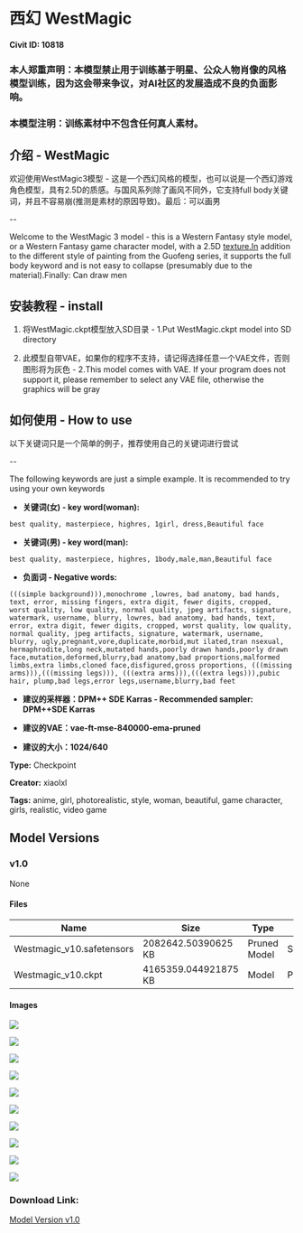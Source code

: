# 西幻 WestMagic

#### Civit ID: 10818

<h3><strong>本人郑重声明：本模型禁止用于训练基于明星、公众人物肖像的风格模型训练，因为这会带来争议，对AI社区的发展造成不良的负面影响。</strong></h3><h3>本模型注明：训练素材中不包含任何真人素材。</h3><h2>介绍 - WestMagic</h2><p>欢迎使用WestMagic3模型 - 这是一个西幻风格的模型，也可以说是一个西幻游戏角色模型，具有2.5D的质感。与国风系列除了画风不同外，它支持full body关键词，并且不容易崩(推测是素材的原因导致)。最后：可以画男</p><p>--</p><p>Welcome to the WestMagic 3 model - this is a Western Fantasy style model, or a Western Fantasy game character model, with a 2.5D <a target="_blank" rel="ugc" href="http://texture.In">texture.In</a> addition to the different style of painting from the Guofeng series, it supports the full body keyword and is not easy to collapse (presumably due to the material).Finally: Can draw men</p><h2>安装教程 - install</h2><ol><li><p>将WestMagic.ckpt模型放入SD目录 - 1.Put WestMagic.ckpt model into SD directory</p></li><li><p>此模型自带VAE，如果你的程序不支持，请记得选择任意一个VAE文件，否则图形将为灰色 - 2.This model comes with VAE. If your program does not support it, please remember to select any VAE file, otherwise the graphics will be gray</p></li></ol><h2>如何使用 - How to use</h2><p>以下关键词只是一个简单的例子，推荐使用自己的关键词进行尝试</p><p>--</p><p>The following keywords are just a simple example. It is recommended to try using your own keywords</p><ul><li><p><strong>关键词(女) - key word(woman):</strong></p></li></ul><pre><code>best quality, masterpiece, highres, 1girl, dress,Beautiful face
</code></pre><ul><li><p><strong>关键词(男) - key word(man):</strong></p></li></ul><pre><code>best quality, masterpiece, highres, 1body,male,man,Beautiful face
</code></pre><ul><li><p><strong>负面词 - Negative words:</strong></p></li></ul><pre><code>(((simple background))),monochrome ,lowres, bad anatomy, bad hands, text, error, missing fingers, extra digit, fewer digits, cropped, worst quality, low quality, normal quality, jpeg artifacts, signature, watermark, username, blurry, lowres, bad anatomy, bad hands, text, error, extra digit, fewer digits, cropped, worst quality, low quality, normal quality, jpeg artifacts, signature, watermark, username, blurry, ugly,pregnant,vore,duplicate,morbid,mut ilated,tran nsexual, hermaphrodite,long neck,mutated hands,poorly drawn hands,poorly drawn face,mutation,deformed,blurry,bad anatomy,bad proportions,malformed limbs,extra limbs,cloned face,disfigured,gross proportions, (((missing arms))),(((missing legs))), (((extra arms))),(((extra legs))),pubic hair, plump,bad legs,error legs,username,blurry,bad feet
</code></pre><ul><li><p><strong>建议的采样器：DPM++ SDE Karras - Recommended sampler: DPM++SDE Karras</strong></p></li><li><p><strong>建议的VAE：vae-ft-mse-840000-ema-pruned</strong></p></li><li><p><strong>建议的大小：1024/640</strong></p></li></ul>

**Type:** Checkpoint

**Creator:** xiaolxl

**Tags:** anime, girl, photorealistic, style, woman, beautiful, game character, girls, realistic, video game

## Model Versions

### v1.0

None

#### Files

| Name | Size | Type | Format | Download Url | AutoV1 | AutoV2 | SHA256 | CRC32 | BLAKE3 |
| --- | --- | --- | --- | --- | --- | --- | --- | --- | --- |
| Westmagic_v10.safetensors | 2082642.50390625 KB | Pruned Model | SafeTensor | https://civitai.com/api/download/models/12841 | 59B27623 | A68F44240F | A68F44240FE441D748E9162E9C5788BDEFE60A869EFB0150BD0ACADDB5C692C6 | 1545DCB1 | 3413FC8BEDAF59D6E27A5D113B12A4F8E4D4A2422C5108C8CCCBFEC012D43352 |
| Westmagic_v10.ckpt | 4165359.044921875 KB | Model | PickleTensor | https://civitai.com/api/download/models/12841?type=Model&format=PickleTensor&size=full&fp=fp16 | 3CF2B01D | C0BDC82CC0 | C0BDC82CC088EB35780397C4BF5DDD259EB6234B22277F1C12BFD068CE7A761D | 38CF61F0 | CE368142B620A37EE3CA5DAD0D5BD7ED0EE7D845428A4B1B9D8E5FEFB7F097DA |

#### Images

<p><img src="https://image.civitai.com/xG1nkqKTMzGDvpLrqFT7WA/03410d5f-1982-47f0-e0da-95f411b2ba00/width=450/280750.jpeg" /></p>

<p><img src="https://image.civitai.com/xG1nkqKTMzGDvpLrqFT7WA/2cc01258-2e48-4191-8993-f066e9a18700/width=450/280883.jpeg" /></p>

<p><img src="https://image.civitai.com/xG1nkqKTMzGDvpLrqFT7WA/892e33a2-7cee-4b9d-0b89-b42898768d00/width=450/280738.jpeg" /></p>

<p><img src="https://image.civitai.com/xG1nkqKTMzGDvpLrqFT7WA/d6517633-27f5-4445-e10b-3ff064190a00/width=450/280752.jpeg" /></p>

<p><img src="https://image.civitai.com/xG1nkqKTMzGDvpLrqFT7WA/60c8ca53-1ffc-4d05-3d95-43b969d2bd00/width=450/280751.jpeg" /></p>

<p><img src="https://image.civitai.com/xG1nkqKTMzGDvpLrqFT7WA/c59765e7-532e-4972-44b8-d3de3718d100/width=450/124194.jpeg" /></p>

<p><img src="https://image.civitai.com/xG1nkqKTMzGDvpLrqFT7WA/d9137f35-a3fd-4293-20d2-deb72d0ce000/width=450/280749.jpeg" /></p>

<p><img src="https://image.civitai.com/xG1nkqKTMzGDvpLrqFT7WA/192d74ec-7d27-4449-987b-d6c643655600/width=450/280748.jpeg" /></p>

<p><img src="https://image.civitai.com/xG1nkqKTMzGDvpLrqFT7WA/ba8e9216-7514-49a8-37ae-72bcde988c00/width=450/280747.jpeg" /></p>

<p><img src="https://image.civitai.com/xG1nkqKTMzGDvpLrqFT7WA/4b1d72f3-ed3d-4ab4-c89e-c55a89a83f00/width=450/280745.jpeg" /></p>

### Download Link:

[Model Version v1.0](https://civitai.com/api/download/models/12841)

